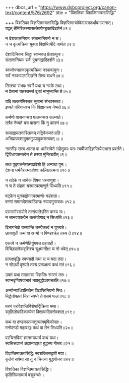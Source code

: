 +++
dbcs_url = "https://www.dsbcproject.org/canon-text/content/576/2692"
title = "विंशतिका विज्ञप्तिमात्रतासिद्धिः"

+++
विंशतिका विज्ञप्तिमात्रतासिद्धिः
विज्ञप्तिमात्रमेवेदमस्ददर्थावभासनात्।  
यद्वत् तैमिरिकस्यासत्केशोण्ड्रकादिदर्शनं॥१॥

न देशकालनियमः संतानानियमो न च।  
न च कृत्यक्रिया युक्ता विज्ञप्तिर्यदि नार्थतः॥२॥

देशादिनियमः सिद्धः स्वप्नवत् प्रेतवत्पुनः।  
संतानानियमः सर्वैः पूयनद्यादिदर्शने॥३॥

स्वप्नोपघातवत्कृत्यक्रिया नरकवत्पुनः।  
सर्वं नरकपालादिदर्शने तैश्च बाधने॥४॥

तिरश्चां संभवः स्वर्गे यथा च नरके तथा।  
न प्रेतानां यतस्तज्जं दुःखं नानुभवन्ति ते॥५॥

यदि तत्कर्मभिस्तत्र भूतानां संभवस्तथा।  
इष्यते परिणामश्च किं विज्ञानस्य नेष्यते॥६॥

कर्मणो वासनान्यत्र फलमन्यत्र कल्प्यते।  
तत्रैव नेष्यते यत्र वासना किं नु कारणं॥७॥

रूपाद्यायतनास्तित्वम् तद्विनेयजनं प्रति।  
अभिप्रायवशादुक्तमुपपादुकसत्ववत्॥८॥

नास्तीह सत्त्व आत्मा वा धर्मास्त्वेते सहेतुकाः 
यतः स्वबीजाद्विज्ञप्तिर्यदाभास प्रवर्तते।  
द्विविधायतनत्वेन ते तस्या मुनिरब्रवीत्॥९॥

तथा पुद्गलनैरात्म्यप्रवेशो हि अन्यथा पुनः।  
देशना धर्मनैरात्म्यप्रवेशः कल्पितात्मना॥१०॥

न तदेकं न चानेकं विषयः परमाणुशः।  
न च ते संहता यस्मात्परमाणुर्न सिध्यति॥११॥

षट्केन युगपद्योगात्परमाणोः षडंशता।  
षण्णां समानदेशत्वात्पिण्डः स्यादणुमात्रकः॥१२॥

परमाणोरसंयोगे तत्संघातेऽस्ति कस्य सः।  
न चानवयवत्वेन तत्संयोगाद् न सिध्यति॥१३॥

दिभागभेदो यस्यान्ति तस्यैकत्वं न युज्यते।  
छायावृती कथं वा अन्यो न पिण्डश्चेन्न तस्य ते॥१४॥

एकत्वे न क्रमेणेतिर्युगपन्न ग्रहाग्रही।  
विच्छिन्नानेकवृत्तिश्च सूक्ष्मानीक्षा च नो भवेत्॥१५॥

प्रत्यक्षबृद्धिः स्वप्नादौ यथा स च यदा तदा।  
न सोऽर्थो दृश्यते तस्य प्रत्यक्षत्वं कथं मतं॥१६॥

उक्तं यथा तदाभासा विज्ञप्तिः स्मरणं ततः।  
स्वप्नदृग्विषयाभावं नाप्रबुद्धोऽवगच्छति॥१७॥

अन्योन्याधिपतित्वेन विज्ञप्तिनियमो मिथः।  
मिद्धेनोपहतं चित्तं स्वप्ने तेनासमं फलं॥१८॥

मरणं परविज्ञप्तिविशेषाद्विक्रिया यथा।  
स्मृतिलोपादिकान्येषां पिशाचादिमनोवशात्॥१९॥

कथं वा दण्डकारण्यशून्यत्वमृषिकोपतः।  
मनोदण्डो महावद्यः कथं वा तेन सिध्यति॥२०॥

परचित्तविदां ज्ञानमयथार्य कथं यथा।  
स्वचित्तज्ञानं अज्ञानाद्यथा बुद्धस्य गोचरः॥२१॥

विज्ञप्तिमात्रतासिद्धिः स्वशक्तिसदृशी मया।  
कृतेयं सर्वथा सा तु न चिन्त्या बुद्धगोचरः॥२२॥

विंशतिका विज्ञप्तिमात्रतासिद्धिः।  
कृतिरियमाचार्य वसुबन्धोः।  
